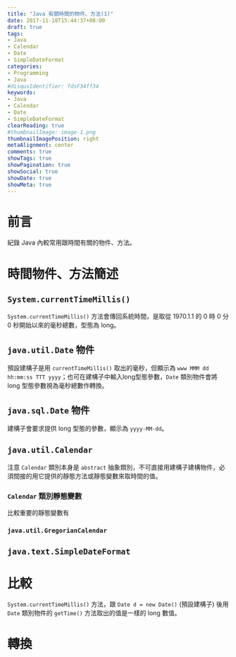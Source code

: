 ```yaml
---
title: "Java 有關時間的物件、方法(1)"
date: 2017-11-18T15:44:37+08:00
draft: true
tags:
- Java
- Calendar
- Date
- SimpleDateFormat
categories:
- Programming
- Java
#disqusIdentifier: fdsF34ff34
keywords:
- Java
- Calendar
- Date
- SimpleDateFormat
clearReading: true
#thumbnailImage: image-1.png
thumbnailImagePosition: right
metaAlignment: center
comments: true
showTags: true
showPagination: true
showSocial: true
showDate: true
showMeta: true
---
```

<!-- toc -->

# 前言

紀錄 Java 內較常用跟時間有關的物件、方法。

# 時間物件、方法簡述

## `System.currentTimeMillis()`

`System.currentTimeMillis()` 方法會傳回系統時間，是取從 1970.1.1 的 0 時 0 分 0 秒開始以來的毫秒總數，型態為 long。

## `java.util.Date` 物件

預設建構子是用 `currentTimeMillis()` 取出的毫秒，但顯示為 `www MMM dd hh:mm:ss TTT yyyy`；也可在建構子中輸入long型態參數，`Date` 類別物件會將 long 型態參數視為毫秒總數作轉換。

## `java.sql.Date` 物件

建構子會要求提供 long 型態的參數，顯示為 `yyyy-MM-dd`。

## `java.util.Calendar`

注意 `Calendar` 類別本身是 `abstract` 抽象類別，不可直接用建構子建構物件，必須間接的用它提供的靜態方法或靜態變數來取時間的值。

### `Calendar` 類別靜態變數

比較重要的靜態變數有

### `java.util.GregorianCalendar`

## `java.text.SimpleDateFormat`

# 比較

`System.currentTimeMillis()` 方法，跟 `Date d = new Date()` (預設建構子) 後用 `Date` 類別物件的 `getTime()` 方法取出的值是一樣的 long 數值。

# 轉換
